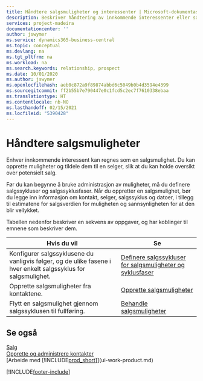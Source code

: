 ```yaml
---
title: Håndtere salgsmuligheter og interessenter | Microsoft-dokumentasjon
description: Beskriver håndtering av innkommende interessenter eller salgsmuligheter i Business Central, og tilknytningen av salgsmuligheten til en selger for å holde rede på potensielt salg.
services: project-madeira
documentationcenter: ''
author: jswymer
ms.service: dynamics365-business-central
ms.topic: conceptual
ms.devlang: na
ms.tgt_pltfrm: na
ms.workload: na
ms.search.keywords: relationship, prospect
ms.date: 10/01/2020
ms.author: jswymer
ms.openlocfilehash: aeb0c872a9f89874abbd6c5049b0b4d3594e4399
ms.sourcegitcommit: ff2b55b7e790447e0c1fcd5c2ec7f7610338ebaa
ms.translationtype: HT
ms.contentlocale: nb-NO
ms.lasthandoff: 02/15/2021
ms.locfileid: "5390428"
---
```

# <a name="managing-sales-opportunities"></a>Håndtere salgsmuligheter
Enhver innkommende interessent kan regnes som en salgsmulighet. Du kan opprette muligheter og tildele dem til en selger, slik at du kan holde oversikt over potensielt salg.

Før du kan begynne å bruke administrasjon av muligheter, må du definere salgssykluser og salgssyklusfaser. Når du oppretter en salgsmulighet, bør du legge inn informasjon om kontakt, selger, salgssyklus og datoer, i tillegg til estimatene for salgsverdien for muligheten og sannsynligheten for at den blir vellykket.

Tabellen nedenfor beskriver en sekvens av oppgaver, og har koblinger til emnene som beskriver dem.

| Hvis du vil | Se |
| --- | --- |
| Konfigurer salgssyklusene du vanligvis følger, og de ulike fasene i hver enkelt salgssyklus for salgsmulighet. |[Definere salgssykluser for salgsmuligheter og syklusfaser](marketing-how-setup-opportunity-sales-cycles-stages.md) |
| Opprette salgsmuligheter fra kontaktene. |[Opprette salgsmuligheter](marketing-how-create-opportunities.md) |
| Flytt en salgsmulighet gjennom salgssyklusen til fullføring. |[Behandle salgsmuligheter](marketing-processing-sales-opportunities.md) |

## <a name="see-also"></a>Se også
[Salg](sales-manage-sales.md)  
[Opprette og administrere kontakter](marketing-contacts.md)  
[Arbeide med [!INCLUDE[prod_short](includes/prod_short.md)]](ui-work-product.md)


[!INCLUDE[footer-include](includes/footer-banner.md)]